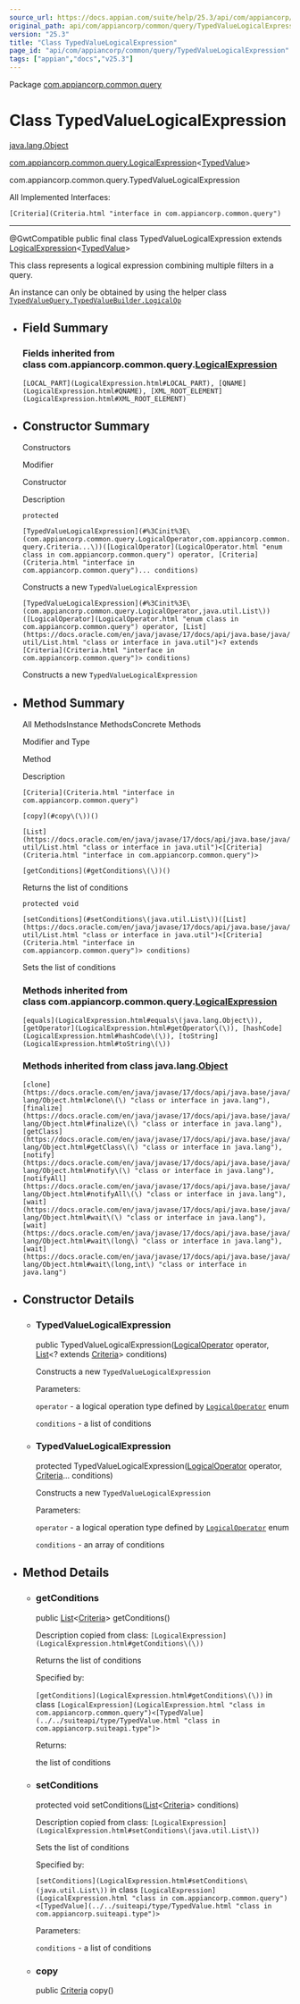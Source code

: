 ```yaml
---
source_url: https://docs.appian.com/suite/help/25.3/api/com/appiancorp/common/query/TypedValueLogicalExpression.html
original_path: api/com/appiancorp/common/query/TypedValueLogicalExpression.html
version: "25.3"
title: "Class TypedValueLogicalExpression"
page_id: "api/com/appiancorp/common/query/TypedValueLogicalExpression"
tags: ["appian","docs","v25.3"]
---
```



Package [com.appiancorp.common.query](package-summary.html)

# Class TypedValueLogicalExpression

[java.lang.Object](https://docs.oracle.com/en/java/javase/17/docs/api/java.base/java/lang/Object.html "class or interface in java.lang")

[com.appiancorp.common.query.LogicalExpression](LogicalExpression.html "class in com.appiancorp.common.query")<[TypedValue](../../suiteapi/type/TypedValue.html "class in com.appiancorp.suiteapi.type")\>

com.appiancorp.common.query.TypedValueLogicalExpression

All Implemented Interfaces:

`[Criteria](Criteria.html "interface in com.appiancorp.common.query")`

* * *

@GwtCompatible public final class TypedValueLogicalExpression extends [LogicalExpression](LogicalExpression.html "class in com.appiancorp.common.query")<[TypedValue](../../suiteapi/type/TypedValue.html "class in com.appiancorp.suiteapi.type")\>

This class represents a logical expression combining multiple filters in a query.

An instance can only be obtained by using the helper class [`TypedValueQuery.TypedValueBuilder.LogicalOp`](TypedValueQuery.TypedValueBuilder.LogicalOp.html "class in com.appiancorp.common.query")

-   ## Field Summary

    ### Fields inherited from class com.appiancorp.common.query.[LogicalExpression](LogicalExpression.html "class in com.appiancorp.common.query")

    `[LOCAL_PART](LogicalExpression.html#LOCAL_PART), [QNAME](LogicalExpression.html#QNAME), [XML_ROOT_ELEMENT](LogicalExpression.html#XML_ROOT_ELEMENT)`

-   ## Constructor Summary

    Constructors

    Modifier

    Constructor

    Description

    `protected`

    `[TypedValueLogicalExpression](#%3Cinit%3E\(com.appiancorp.common.query.LogicalOperator,com.appiancorp.common.query.Criteria...\))([LogicalOperator](LogicalOperator.html "enum class in com.appiancorp.common.query") operator, [Criteria](Criteria.html "interface in com.appiancorp.common.query")... conditions)`

    Constructs a new `TypedValueLogicalExpression`

    `[TypedValueLogicalExpression](#%3Cinit%3E\(com.appiancorp.common.query.LogicalOperator,java.util.List\))([LogicalOperator](LogicalOperator.html "enum class in com.appiancorp.common.query") operator, [List](https://docs.oracle.com/en/java/javase/17/docs/api/java.base/java/util/List.html "class or interface in java.util")<? extends [Criteria](Criteria.html "interface in com.appiancorp.common.query")> conditions)`

    Constructs a new `TypedValueLogicalExpression`

-   ## Method Summary

    All MethodsInstance MethodsConcrete Methods

    Modifier and Type

    Method

    Description

    `[Criteria](Criteria.html "interface in com.appiancorp.common.query")`

    `[copy](#copy\(\))()`

    `[List](https://docs.oracle.com/en/java/javase/17/docs/api/java.base/java/util/List.html "class or interface in java.util")<[Criteria](Criteria.html "interface in com.appiancorp.common.query")>`

    `[getConditions](#getConditions\(\))()`

    Returns the list of conditions

    `protected void`

    `[setConditions](#setConditions\(java.util.List\))([List](https://docs.oracle.com/en/java/javase/17/docs/api/java.base/java/util/List.html "class or interface in java.util")<[Criteria](Criteria.html "interface in com.appiancorp.common.query")> conditions)`

    Sets the list of conditions

    ### Methods inherited from class com.appiancorp.common.query.[LogicalExpression](LogicalExpression.html "class in com.appiancorp.common.query")

    `[equals](LogicalExpression.html#equals\(java.lang.Object\)), [getOperator](LogicalExpression.html#getOperator\(\)), [hashCode](LogicalExpression.html#hashCode\(\)), [toString](LogicalExpression.html#toString\(\))`

    ### Methods inherited from class java.lang.[Object](https://docs.oracle.com/en/java/javase/17/docs/api/java.base/java/lang/Object.html "class or interface in java.lang")

    `[clone](https://docs.oracle.com/en/java/javase/17/docs/api/java.base/java/lang/Object.html#clone\(\) "class or interface in java.lang"), [finalize](https://docs.oracle.com/en/java/javase/17/docs/api/java.base/java/lang/Object.html#finalize\(\) "class or interface in java.lang"), [getClass](https://docs.oracle.com/en/java/javase/17/docs/api/java.base/java/lang/Object.html#getClass\(\) "class or interface in java.lang"), [notify](https://docs.oracle.com/en/java/javase/17/docs/api/java.base/java/lang/Object.html#notify\(\) "class or interface in java.lang"), [notifyAll](https://docs.oracle.com/en/java/javase/17/docs/api/java.base/java/lang/Object.html#notifyAll\(\) "class or interface in java.lang"), [wait](https://docs.oracle.com/en/java/javase/17/docs/api/java.base/java/lang/Object.html#wait\(\) "class or interface in java.lang"), [wait](https://docs.oracle.com/en/java/javase/17/docs/api/java.base/java/lang/Object.html#wait\(long\) "class or interface in java.lang"), [wait](https://docs.oracle.com/en/java/javase/17/docs/api/java.base/java/lang/Object.html#wait\(long,int\) "class or interface in java.lang")`

-   ## Constructor Details

    -   ### TypedValueLogicalExpression

        public TypedValueLogicalExpression([LogicalOperator](LogicalOperator.html "enum class in com.appiancorp.common.query") operator, [List](https://docs.oracle.com/en/java/javase/17/docs/api/java.base/java/util/List.html "class or interface in java.util")<? extends [Criteria](Criteria.html "interface in com.appiancorp.common.query")\> conditions)

        Constructs a new `TypedValueLogicalExpression`

        Parameters:

        `operator` - a logical operation type defined by [`LogicalOperator`](LogicalOperator.html "enum class in com.appiancorp.common.query") enum

        `conditions` - a list of conditions

    -   ### TypedValueLogicalExpression

        protected TypedValueLogicalExpression([LogicalOperator](LogicalOperator.html "enum class in com.appiancorp.common.query") operator, [Criteria](Criteria.html "interface in com.appiancorp.common.query")... conditions)

        Constructs a new `TypedValueLogicalExpression`

        Parameters:

        `operator` - a logical operation type defined by [`LogicalOperator`](LogicalOperator.html "enum class in com.appiancorp.common.query") enum

        `conditions` - an array of conditions

-   ## Method Details

    -   ### getConditions

        public [List](https://docs.oracle.com/en/java/javase/17/docs/api/java.base/java/util/List.html "class or interface in java.util")<[Criteria](Criteria.html "interface in com.appiancorp.common.query")\> getConditions()

        Description copied from class: `[LogicalExpression](LogicalExpression.html#getConditions\(\))`

        Returns the list of conditions

        Specified by:

        `[getConditions](LogicalExpression.html#getConditions\(\))` in class `[LogicalExpression](LogicalExpression.html "class in com.appiancorp.common.query")<[TypedValue](../../suiteapi/type/TypedValue.html "class in com.appiancorp.suiteapi.type")>`

        Returns:

        the list of conditions

    -   ### setConditions

        protected void setConditions([List](https://docs.oracle.com/en/java/javase/17/docs/api/java.base/java/util/List.html "class or interface in java.util")<[Criteria](Criteria.html "interface in com.appiancorp.common.query")\> conditions)

        Description copied from class: `[LogicalExpression](LogicalExpression.html#setConditions\(java.util.List\))`

        Sets the list of conditions

        Specified by:

        `[setConditions](LogicalExpression.html#setConditions\(java.util.List\))` in class `[LogicalExpression](LogicalExpression.html "class in com.appiancorp.common.query")<[TypedValue](../../suiteapi/type/TypedValue.html "class in com.appiancorp.suiteapi.type")>`

        Parameters:

        `conditions` - a list of conditions

    -   ### copy

        public [Criteria](Criteria.html "interface in com.appiancorp.common.query") copy()